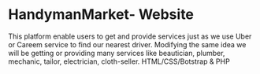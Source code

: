 # HandymanMarket- Website
This platform enable users to get and provide services just as we use Uber or Careem service to find our nearest driver. Modifying the same idea we will be getting or providing many services like beautician, plumber, mechanic, tailor, electrician, cloth-seller.
HTML/CSS/Botstrap & PHP
